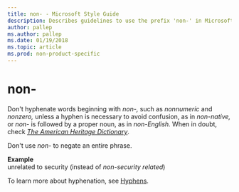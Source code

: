 ```yaml
---
title: non- - Microsoft Style Guide
description: Describes guidelines to use the prefix 'non-' in Microsoft documents and provides examples.
author: pallep
ms.author: pallep
ms.date: 01/19/2018
ms.topic: article
ms.prod: non-product-specific
---
```


# non-

Don't hyphenate words beginning with *non-,* such as *nonnumeric* and *nonzero,* unless a hyphen is necessary to avoid confusion, as in *non-native,* or *non-* is followed by a proper noun, as in *non-English.* When in doubt, check [*The American Heritage Dictionary*](https://ahdictionary.com/).

Don't use *non-* to negate an entire phrase.

**Example**  
unrelated to security (instead of *non-security related*)

To learn more about hyphenation, see  [Hyphens](~/punctuation/dashes-hyphens/hyphens.md).
